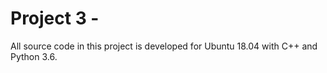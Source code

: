# Project 3 - 

All source code in this project is developed for Ubuntu 18.04 with C++ and Python 3.6.
